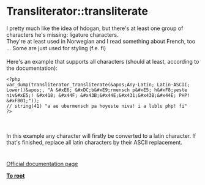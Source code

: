 # Transliterator::transliterate



I pretty much like the idea of hdogan, but there&apos;s at least one group of characters he&apos;s missing: ligature characters.<br>They&apos;re at least used in Norwegian and I read something about French, too ... Some are just used for styling (f.e. &#xFB01;)<br><br>Here&apos;s an example that supports all characters (should at least, according to the documentation):<br>

```
<?php
var_dump(transliterator_transliterate(&apos;Any-Latin; Latin-ASCII; Lower()&apos;, "A &#xE6; &#xDC;b&#xE9;rmensch p&#xE5; h&#xF8;yeste niv&#xE5;! &#x418; &#x44F; &#x43B;&#x44E;&#x431;&#x43B;&#x44E; PHP! &#xFB01;"));
// string(41) "a ae ubermensch pa hoyeste niva! i a lublu php! fi"
?>
```
<br><br>In this example any character will firstly be converted to a latin character. If that&apos;s finished, replace all latin characters by their ASCII replacement.  

#

[Official documentation page](https://www.php.net/manual/en/transliterator.transliterate.php)

**[To root](/README.md)**